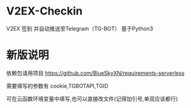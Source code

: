 # V2EX-Checkin
V2EX 签到 并自动推送至Telegram（TG-BOT） 基于Python3

# 新版说明
依赖包请用项目 https://github.com/BlueSkyXN/requirements-serverless

需要填写的参数有 cookie,TGBOTAPI,TGID

可在云函数环境变量中填写,也可以直接改文件(记得加引号,单双应该都行)